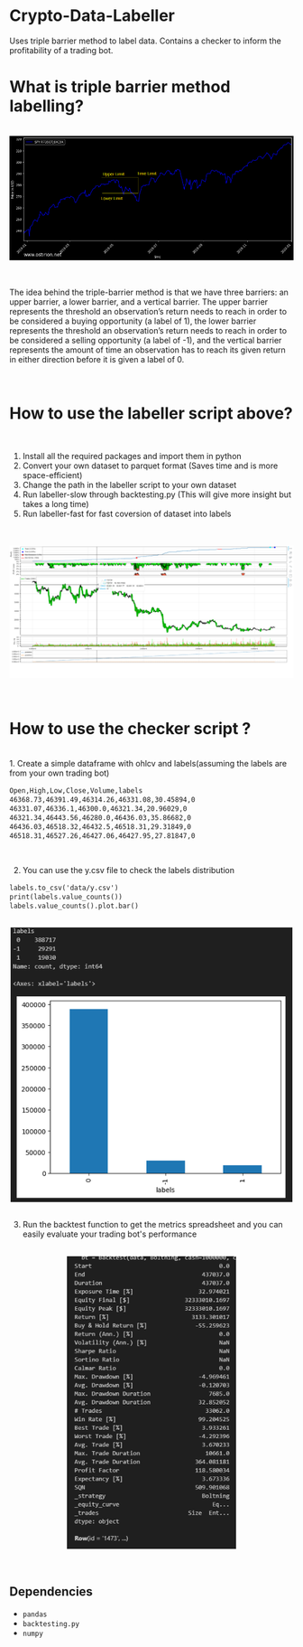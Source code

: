 # Crypto-Data-Labeller
Uses triple barrier method to label data. Contains a checker to inform the profitability of a trading bot.
<br>

# What is triple barrier method labelling?
<br>
<div align="center">
<img hight="300" width="700" alt="JPG" align="center" src="https://github.com/bhavithran1/bhavithran1/blob/main/assets/trp.jpg">
</div>

<br>
<br>

The idea behind the triple-barrier method is that we have three barriers: an upper barrier, a lower barrier, and a vertical barrier. The upper barrier represents the threshold an observation’s return needs to reach in order to be considered a buying opportunity (a label of 1), the lower barrier represents the threshold an observation’s return needs to reach in order to be considered a selling opportunity (a label of -1), and the vertical barrier represents the amount of time an observation has to reach its given return in either direction before it is given a label of 0.

<br>

# How to use the labeller script above?

<br>

1. Install all the required packages and import them in python
2. Convert your own dataset to parquet format (Saves time and is more space-efficient)
3. Change the path in the labeller script to your own dataset
4. Run labeller-slow  through backtesting.py (This will give more insight but takes a long time)
5. Run labeller-fast for fast coversion of dataset into labels

<br>
<br>
<div align="center">
<img hight="300" width="700" alt="PNG" align="center" src="https://github.com/bhavithran1/bhavithran1/blob/main/assets/triple-result.png">
</div>

<br>
<br>

# How to use the checker script ?

<br>
1. Create a simple dataframe with ohlcv and labels(assuming the labels are from your own trading bot)

```
Open,High,Low,Close,Volume,labels
46368.73,46391.49,46314.26,46331.08,30.45894,0
46331.07,46336.1,46300.0,46321.34,20.96029,0
46321.34,46443.56,46280.0,46436.03,35.86682,0
46436.03,46518.32,46432.5,46518.31,29.31849,0
46518.31,46527.26,46427.06,46427.95,27.81847,0
```

<br>

2. You can use the y.csv file to check the labels distribution

```
labels.to_csv('data/y.csv')
print(labels.value_counts())
labels.value_counts().plot.bar()
```
<br>

<div align="center">
<img hight="300" width="500" alt="PNG" align="center" src="https://github.com/bhavithran1/bhavithran1/blob/main/assets/labels.png">
</div>

<br>

3. Run the backtest function to get the metrics spreadsheet and you can easily evaluate your trading bot's performance
<br>

<div align="center">
<img hight="300" width="300" alt="PNG" align="center" src="https://github.com/bhavithran1/bhavithran1/blob/main/assets/backtest.png">
</div>

<br>
<br>

## Dependencies

- `pandas`
- `backtesting.py`
- `numpy`

<br>
<br>
<br>








